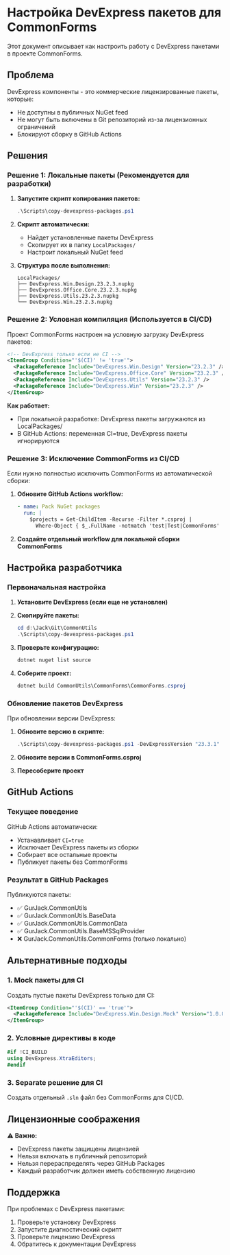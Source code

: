 # Настройка DevExpress пакетов для CommonForms

Этот документ описывает как настроить работу с DevExpress пакетами в проекте CommonForms.

## Проблема

DevExpress компоненты - это коммерческие лицензированные пакеты, которые:
- Не доступны в публичных NuGet feed
- Не могут быть включены в Git репозиторий из-за лицензионных ограничений
- Блокируют сборку в GitHub Actions

## Решения

### Решение 1: Локальные пакеты (Рекомендуется для разработки)

1. **Запустите скрипт копирования пакетов:**
   ```powershell
   .\Scripts\copy-devexpress-packages.ps1
   ```

2. **Скрипт автоматически:**
   - Найдет установленные пакеты DevExpress
   - Скопирует их в папку `LocalPackages/`
   - Настроит локальный NuGet feed

3. **Структура после выполнения:**
   ```
   LocalPackages/
   ├── DevExpress.Win.Design.23.2.3.nupkg
   ├── DevExpress.Office.Core.23.2.3.nupkg
   ├── DevExpress.Utils.23.2.3.nupkg
   └── DevExpress.Win.23.2.3.nupkg
   ```

### Решение 2: Условная компиляция (Используется в CI/CD)

Проект CommonForms настроен на условную загрузку DevExpress пакетов:

```xml
<!-- DevExpress только если не CI -->
<ItemGroup Condition="'$(CI)' != 'true'">
  <PackageReference Include="DevExpress.Win.Design" Version="23.2.3" />
  <PackageReference Include="DevExpress.Office.Core" Version="23.2.3" />
  <PackageReference Include="DevExpress.Utils" Version="23.2.3" />
  <PackageReference Include="DevExpress.Win" Version="23.2.3" />
</ItemGroup>
```

**Как работает:**
- При локальной разработке: DevExpress пакеты загружаются из LocalPackages/
- В GitHub Actions: переменная CI=true, DevExpress пакеты игнорируются

### Решение 3: Исключение CommonForms из CI/CD

Если нужно полностью исключить CommonForms из автоматической сборки:

1. **Обновите GitHub Actions workflow:**
   ```yaml
   - name: Pack NuGet packages
     run: |
       $projects = Get-ChildItem -Recurse -Filter *.csproj |
         Where-Object { $_.FullName -notmatch 'test|Test|CommonForms' }
   ```

2. **Создайте отдельный workflow для локальной сборки CommonForms**

## Настройка разработчика

### Первоначальная настройка

1. **Установите DevExpress (если еще не установлен)**

2. **Скопируйте пакеты:**
   ```powershell
   cd d:\Jack\Git\CommonUtils
   .\Scripts\copy-devexpress-packages.ps1
   ```

3. **Проверьте конфигурацию:**
   ```powershell
   dotnet nuget list source
   ```

4. **Соберите проект:**
   ```powershell
   dotnet build CommonUtils\CommonForms\CommonForms.csproj
   ```

### Обновление пакетов DevExpress

При обновлении версии DevExpress:

1. **Обновите версию в скрипте:**
   ```powershell
   .\Scripts\copy-devexpress-packages.ps1 -DevExpressVersion "23.3.1"
   ```

2. **Обновите версии в CommonForms.csproj**

3. **Пересоберите проект**

## GitHub Actions

### Текущее поведение

GitHub Actions автоматически:
- Устанавливает `CI=true`
- Исключает DevExpress пакеты из сборки
- Собирает все остальные проекты
- Публикует пакеты без CommonForms

### Результат в GitHub Packages

Публикуются пакеты:
- ✅ GurJack.CommonUtils
- ✅ GurJack.CommonUtils.BaseData
- ✅ GurJack.CommonUtils.CommonData
- ✅ GurJack.CommonUtils.BaseMSSqlProvider
- ❌ GurJack.CommonUtils.CommonForms (только локально)

## Альтернативные подходы

### 1. Mock пакеты для CI

Создать пустые пакеты DevExpress только для CI:

```xml
<ItemGroup Condition="'$(CI)' == 'true'">
  <PackageReference Include="DevExpress.Win.Design.Mock" Version="1.0.0" />
</ItemGroup>
```

### 2. Условные директивы в коде

```csharp
#if !CI_BUILD
using DevExpress.XtraEditors;
#endif
```

### 3. Separate решение для CI

Создать отдельный `.sln` файл без CommonForms для CI/CD.

## Лицензионные соображения

⚠️ **Важно:**
- DevExpress пакеты защищены лицензией
- Нельзя включать в публичный репозиторий
- Нельзя перераспределять через GitHub Packages
- Каждый разработчик должен иметь собственную лицензию

## Поддержка

При проблемах с DevExpress пакетами:

1. Проверьте установку DevExpress
2. Запустите диагностический скрипт
3. Проверьте лицензию DevExpress
4. Обратитесь к документации DevExpress
